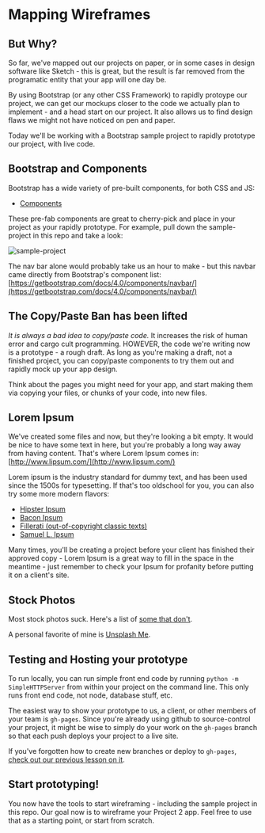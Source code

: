 # Mapping Wireframes

<!-- announce non-tech lightning talks -->

## But Why?

So far, we've mapped out our projects on paper, or in some cases in design software like Sketch - this is great, but the result is far removed from the programatic entity that your app will one day be.

By using Bootstrap (or any other CSS Framework) to rapidly protoype our project, we can get our mockups closer to the code we actually plan to implement - and a head start on our project. It also allows us to find design flaws we might not have noticed on pen and paper.

Today we'll be working with a Bootstrap sample project to rapidly prototype our project, with live code.

## Bootstrap and Components

Bootstrap has a wide variety of pre-built components, for both CSS and JS:

- [Components](https://getbootstrap.com/docs/4.0/components/)

These pre-fab components are great to cherry-pick and place in your project as your rapidly prototype. For example, pull down the sample-project in this repo and take a look:

![sample-project](img/sample-project.png)

The nav bar alone would probably take us an hour to make - but this navbar came directly from Bootstrap's component list:
[https://getbootstrap.com/docs/4.0/components/navbar/](https://getbootstrap.com/docs/4.0/components/navbar/)

## The Copy/Paste Ban has been lifted

*It is always a bad idea to copy/paste code.* It increases the risk of human error and cargo cult programming. HOWEVER, the code we're writing now is a prototype - a rough draft. As long as you're making a draft, not a finished project, you can copy/paste components to try them out and rapidly mock up your app design.

Think about the pages you might need for your app, and start making them via copying your files, or chunks of your code, into new files.

## Lorem Ipsum 

We've created some files and now, but they're looking a bit empty. It would be nice to have some text in here, but you're probably a long way away from having content. That's where Lorem Ipsum comes in: [http://www.lipsum.com/](http://www.lipsum.com/)

Lorem ipsum is the industry standard for dummy text, and has been used since the 1500s for typesetting. If that's too oldschool for you, you can also try some more modern flavors:

- [Hipster Ipsum](https://hipsum.co/)
- [Bacon Ipsum](https://baconipsum.com/)
- [Fillerati (out-of-copyright classic texts)](http://www.fillerati.com/)
- [Samuel L. Ipsum](http://slipsum.com/)

Many times, you'll be creating a project before your client has finished their approved copy - Lorem Ipsum is a great way to fill in the space in the meantime - just remember to check your Ipsum for profanity before putting it on a client's site.

## Stock Photos

Most stock photos suck. Here's a list of [some that don't](https://medium.com/@dustin/stock-photos-that-dont-suck-62ae4bcbe01b).

A personal favorite of mine is [Unsplash Me](https://unsplash.com/).

## Testing and Hosting your prototype

To run locally, you can run simple front end code by running `python -m SimpleHTTPServer` from within your project on the command line. This only runs front end code, not node, database stuff, etc.

The easiest way to show your prototype to us, a client, or other members of your team is `gh-pages`. Since you're already using github to source-control your project, it might be wise to simply do your work on the `gh-pages` branch so that each push deploys your project to a live site.

If you've forgotten how to create new branches or deploy to `gh-pages`, [check out our previous lesson on it](https://github.com/den-materials/git-branching-and-pages).

## Start prototyping!

You now have the tools to start wireframing - including the sample project in this repo. Our goal now is to wireframe your Project 2 app. Feel free to use that as a starting point, or start from scratch.

